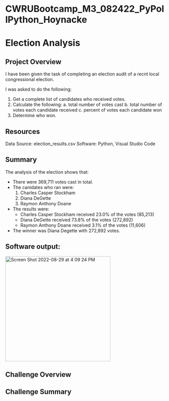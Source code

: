 # CWRUBootcamp_M3_082422_PyPollPython_Hoynacke
# Election Analysis

## Project Overview 
I have been given the task of completing an election audit of a recnt local congressional election. 

I was asked to do the following:
1. Get a complete list of candidates who received votes.
2. Calculate the following:
  a. total number of votes cast
  b. total number of votes each candidate received 
  c. percent of votes each candidate won 
3. Determine who won.

## Resources 

Data Source: election_results.csv
Software: Python, Visual Studio Code

## Summary 
The analysis of the election shows that:
- There were 369,711 votes cast in total.
- The canidates who ran were: 
  1. Charles Casper Stockham
  2. Diana DeGette
  3. Raymon Anthony Doane
- The results were: 
  - Charles Casper Stockham received 23.0% of the votes (85,213)
  - Diana DeGette received 73.8% of the votes (272,892)
  - Raymon Anthony Doane received 3.1% of the votes (11,606)
- The winner was Diana Degette with 272,892 votes.

## Software output: 

<img width="330" alt="Screen Shot 2022-08-29 at 4 09 24 PM" src="https://user-images.githubusercontent.com/111096384/187289184-49ee6144-6fa6-4d62-8851-0824adc17d85.png">

## Challenge Overview 


## Challenge Summary
